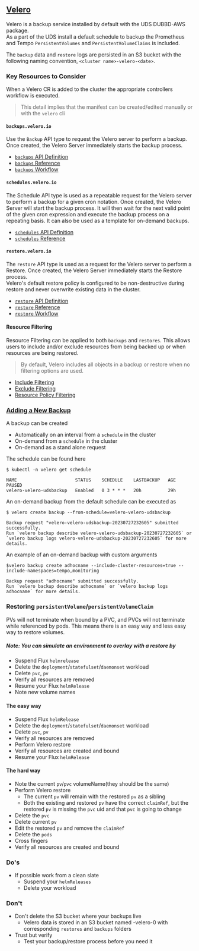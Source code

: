 ## [Velero](https://velero.io)
Velero is a backup service installed by default with the UDS DUBBD-AWS package.  
As a part of the UDS install a default schedule to backup the Prometheus and Tempo `PersistentVolumes` and `PersistentVolumeClaims` is included.

The `backup` data and `restore` logs are persisted in an S3 bucket with the following naming convention, `<cluster name>-velero-<date>`.



### Key Resources to Consider

When a Velero CR is added to the cluster the appropriate controllers workflow is executed.  
> This detail implies that the manifest can be created/edited manually or with the `velero` cli


#### `backups.velero.io`
Use the `Backup`  API type to request the Velero server to perform a backup. Once created, the Velero Server immediately starts the backup process.  
* [`backups` API Definition](https://velero.io/docs/main/api-types/backup/)  
* [`backups` Reference](https://velero.io/docs/main/backup-reference/)
* [`backups` Workflow](https://velero.io/docs/v1.11/how-velero-works/#backup-workflow)

#### `schedules.velero.io`
The Schedule API type is used as a repeatable request for the Velero server to perform a backup for a given cron notation. Once created, the Velero Server will start the backup process. It will then wait for the next valid point of the given cron expression and execute the backup process on a repeating basis.  It can also be used as a template for on-demand backups.  
* [`schedules` API Definition](https://velero.io/docs/main/api-types/schedule/)  
* [`schedules` Reference](https://velero.io/docs/main/backup-reference/#schedule-a-backup)

#### `restore.velero.io`
The `restore` API type is used as a request for the Velero server to perform a Restore. Once created, the Velero Server immediately starts the Restore process.  
Velero's default restore policy is configured to be non-destructive during restore and never overwrite existing data in the cluster.
* [`restore` API Definition](https://velero.io/docs/main/api-types/restore/)
* [`restore` Reference](https://velero.io/docs/main/restore-reference/)
* [`restore` Workflow](https://velero.io/docs/main/restore-reference/#detailed-restore-workflow)

#### Resource Filtering
Resource Filtering can be applied to both `backups` and `restores`. This allows users to include and/or exclude resources from being backed up or when resources are being restored.  
> By default, Velero includes all objects in a backup or restore when no filtering options are used.

* [Include Filtering](https://velero.io/docs/v1.11/resource-filtering/#includes)
* [Exclude Filtering](https://velero.io/docs/v1.11/resource-filtering/#includes)
* [Resource Policy Filtering](https://velero.io/docs/v1.11/resource-filtering/#resource-policies)

### [Adding a New Backup](https://velero.io/docs/main/backup-reference/)

A backup can be created
* Automatically on an interval from a `schedule` in the cluster
* On-demand from a `schedule` in the cluster
* On-demand as a stand alone request

The schedule can be found here
```
$ kubectl -n velero get schedule

NAME                      STATUS    SCHEDULE    LASTBACKUP   AGE   PAUSED
velero-velero-udsbackup   Enabled   0 3 * * *   20h          29h
```

An on-demand backup from the default schedule can be executed as
```
$ velero create backup --from-schedule=velero-velero-udsbackup

Backup request "velero-velero-udsbackup-20230727232605" submitted successfully.
Run `velero backup describe velero-velero-udsbackup-20230727232605` or `velero backup logs velero-velero-udsbackup-20230727232605` for more details.
```

An example of an on-demand backup with custom arguments
```
$velero backup create adhocname --include-cluster-resources=true --include-namespaces=tempo,monitoring

Backup request "adhocname" submitted successfully.
Run `velero backup describe adhocname` or `velero backup logs adhocname` for more details.
```


### Restoring `persistentVolume`/`persistentVolumeClaim`
PVs will not terminate when bound by a PVC, and PVCs will not terminate while referenced by pods.
This means there is an easy way and less easy way to restore volumes.

##### Note: You can simulate an environment to overlay with a restore by
  * Suspend Flux `helmrelease`
  * Delete the `deployment`/`statefulset`/`daemonset` workload
  * Delete `pvc`, `pv`
  * Verify all resources are removed
  * Resume your Flux `helmRelease`
  * Note new volume names


#### The easy way
  * Suspend Flux `helmRelease`
  * Delete the `deployment`/`statefulset`/`daemonset` workload
  * Delete `pvc`, `pv`
  * Verify all resources are removed
  * Perform Velero restore
  * Verify all resources are created and bound
  * Resume your Flux `helmRelease`

#### The hard way
  * Note the current `pv`/`pvc` volumeName(they should be the same)
  * Perform Velero restore
    * The current `pv` will remain with the restored `pv` as a sibling
    * Both the existing and restored `pv` have the correct `claimRef`, but the restored `pv` is missing the `pvc` uid and that `pvc` is going to change
  * Delete the `pvc`
  * Delete current `pv`
  * Edit the restored `pv` and remove the `claimRef`
  * Delete the `pods`
  * Cross fingers
  * Verify all resources are created and bound

### Do's
* If possible work from a clean slate
  * Suspend your `helmReleases`
  * Delete your workload

### Don't
* Don't delete the S3 bucket where your backups live
  * Velero data is stored in an S3 bucket named <cluster name>-velero-<date>0 with corresponding `restores` and `backups` folders
* Trust but verify
  * Test your backup/restore process before you need it

